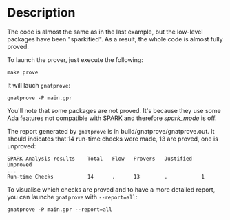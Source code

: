 
# Description

The code is almost the same as in the last example, but the low-level
packages have been "sparkified". As a result, the whole code is
almost fully proved.

To launch the prover, just execute the following:

	make prove

It will lauch `gnatprove`:

	gnatprove -P main.gpr

You'll note that some packages are not proved. 
It's because they use some Ada features not compatible with SPARK and therefore
*spark_mode* is off.

The report generated by `gnatprove` is in build/gnatprove/gnatprove.out. It should
indicates that 14 run-time checks were made, 13 are proved, one is unproved:

    SPARK Analysis results    Total   Flow   Provers   Justified   Unproved
    ...
    Run-time Checks           14      .      13        .           1

To visualise which checks are proved and to have a more detailed report, you
can launche `gnatprove` with `--report=all`:

	gnatprove -P main.gpr --report=all

